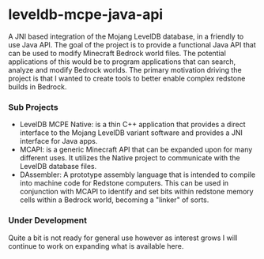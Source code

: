 # leveldb-mcpe-java-api

A JNI based integration of the Mojang LevelDB database, in a friendly to use Java API.  The goal of the project is to provide a functional Java API that can be used to modify Minecraft Bedrock world files.  The potential applications of this would be to program applications that can search, analyze and modify Bedrock worlds.  The primary motivation driving the project is that I wanted to create tools to better enable complex redstone builds in Bedrock.

### Sub Projects

 - LevelDB MCPE Native: is a thin C++ application that provides a direct interface to the Mojang LevelDB variant software and provides a JNI interface for Java apps.
 - MCAPI: is a generic Minecraft API that can be expanded upon for many different uses.  It utilizes the Native project to communicate with the LevelDB database files.
 - DAssembler: A prototype assembly language that is intended to compile into machine code for Redstone computers. This can be used in conjunction with MCAPI to identify and set bits within redstone memory cells within a Bedrock world, becoming a "linker" of sorts.
 
### Under Development

Quite a bit is not ready for general use however as interest grows I will continue to work on expanding what is available here.
